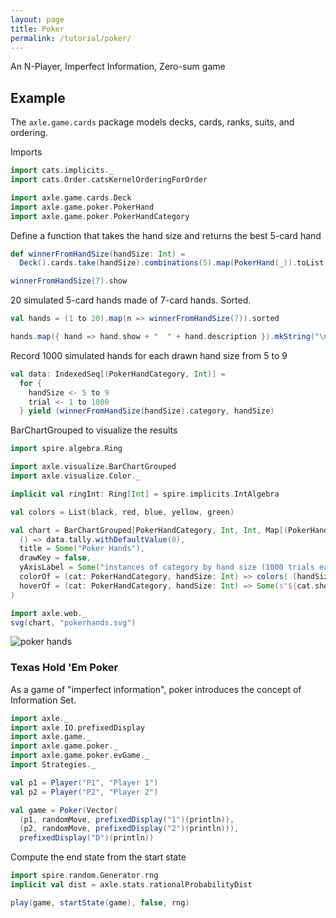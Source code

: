 ```yaml
---
layout: page
title: Poker
permalink: /tutorial/poker/
---
```


An N-Player, Imperfect Information, Zero-sum game

## Example

The `axle.game.cards` package models decks, cards, ranks, suits, and ordering.

Imports

```scala mdoc:silent
import cats.implicits._
import cats.Order.catsKernelOrderingForOrder

import axle.game.cards.Deck
import axle.game.poker.PokerHand
import axle.game.poker.PokerHandCategory
```

Define a function that takes the hand size and returns the best 5-card hand

```scala mdoc
def winnerFromHandSize(handSize: Int) =
  Deck().cards.take(handSize).combinations(5).map(PokerHand(_)).toList.max

winnerFromHandSize(7).show
```

20 simulated 5-card hands made of 7-card hands.  Sorted.

```scala mdoc
val hands = (1 to 20).map(n => winnerFromHandSize(7)).sorted

hands.map({ hand => hand.show + "  " + hand.description }).mkString("\n")
```

Record 1000 simulated hands for each drawn hand size from 5 to 9

```scala mdoc
val data: IndexedSeq[(PokerHandCategory, Int)] =
  for {
    handSize <- 5 to 9
    trial <- 1 to 1000
  } yield (winnerFromHandSize(handSize).category, handSize)
```

BarChartGrouped to visualize the results

```scala mdoc
import spire.algebra.Ring

import axle.visualize.BarChartGrouped
import axle.visualize.Color._

implicit val ringInt: Ring[Int] = spire.implicits.IntAlgebra

val colors = List(black, red, blue, yellow, green)

val chart = BarChartGrouped[PokerHandCategory, Int, Int, Map[(PokerHandCategory, Int), Int], String](
  () => data.tally.withDefaultValue(0),
  title = Some("Poker Hands"),
  drawKey = false,
  yAxisLabel = Some("instances of category by hand size (1000 trials each)"),
  colorOf = (cat: PokerHandCategory, handSize: Int) => colors( (handSize - 5) % colors.size),
  hoverOf = (cat: PokerHandCategory, handSize: Int) => Some(s"${cat.show} from $handSize")
)

import axle.web._
svg(chart, "pokerhands.svg")
```

![poker hands](/tutorial/images/pokerhands.svg)

### Texas Hold 'Em Poker

As a game of "imperfect information", poker introduces the concept of Information Set.

```scala mdoc
import axle._
import axle.IO.prefixedDisplay
import axle.game._
import axle.game.poker._
import axle.game.poker.evGame._
import Strategies._

val p1 = Player("P1", "Player 1")
val p2 = Player("P2", "Player 2")

val game = Poker(Vector(
  (p1, randomMove, prefixedDisplay("1")(println)),
  (p2, randomMove, prefixedDisplay("2")(println))),
  prefixedDisplay("D")(println))
```

Compute the end state from the start state

```scala mdoc
import spire.random.Generator.rng
implicit val dist = axle.stats.rationalProbabilityDist

play(game, startState(game), false, rng)
```
